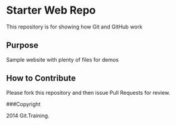 # Starter Web Repo

This repository is for showing how Git and GitHub work

## Purpose

Sample website with plenty of files for demos

## How to Contribute

Please fork this repository and then issue Pull Requests for review.

###Copyright

2014 Git.Training.